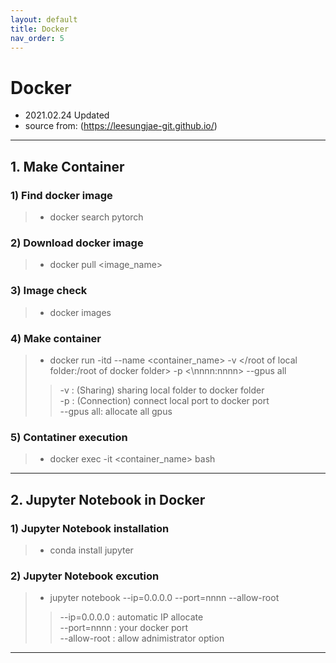 ```yaml
---
layout: default
title: Docker
nav_order: 5
---
```


# Docker
- 2021.02.24 Updated
- source from: (<https://leesungjae-git.github.io/>)

---

## 1. Make Container
### 1) Find docker image  
   > * docker search pytorch  

### 2) Download docker image  
   > * docker pull \<image_name>  

### 3) Image check  
   > * docker images  

### 4) Make container 
   > * docker run -itd --name <container_name> -v </root of local folder:/root of docker folder> -p <\nnnn:nnnn> --gpus all
   > > -v : (Sharing) sharing local folder to docker folder  
   > > -p : (Connection) connect local port to docker port  
   > > --gpus all: allocate all gpus 

### 5) Contatiner execution  
   > * docker exec -it <container_name> bash

---

## 2. Jupyter Notebook in Docker
### 1) Jupyter Notebook installation
   > * conda install jupyter  

### 2) Jupyter Notebook excution
   > * jupyter notebook --ip=0.0.0.0 --port=nnnn --allow-root  
   > > --ip=0.0.0.0 : automatic IP allocate  
   > > --port=nnnn : your docker port  
   > > --allow-root : allow adnimistrator option  

---
